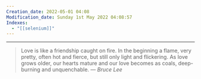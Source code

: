 ```yaml
---
Creation_date: 2022-05-01 04:08
Modification_date: Sunday 1st May 2022 04:08:57
Indexes:
  - "[[selenium]]"
---
```


----


> Love is like a friendship caught on fire. In the beginning a flame, very pretty, often hot and fierce, but still only light and flickering. As love grows older, our hearts mature and our love becomes as coals, deep-burning and unquenchable.
> — <cite>Bruce Lee</cite>
